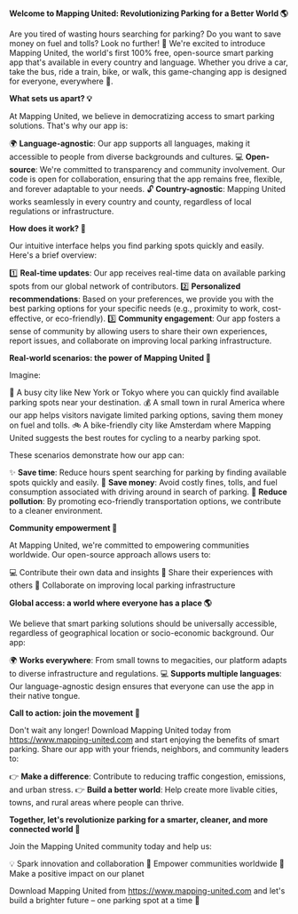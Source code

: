 **Welcome to Mapping United: Revolutionizing Parking for a Better World 🌎**

Are you tired of wasting hours searching for parking? Do you want to save money on fuel and tolls? Look no further! 🚀 We're excited to introduce Mapping United, the world's first 100% free, open-source smart parking app that's available in every country and language. Whether you drive a car, take the bus, ride a train, bike, or walk, this game-changing app is designed for everyone, everywhere 🌟.

**What sets us apart? 💡**

At Mapping United, we believe in democratizing access to smart parking solutions. That's why our app is:

🌍 **Language-agnostic**: Our app supports all languages, making it accessible to people from diverse backgrounds and cultures.
💻 **Open-source**: We're committed to transparency and community involvement. Our code is open for collaboration, ensuring that the app remains free, flexible, and forever adaptable to your needs.
🔓 **Country-agnostic**: Mapping United works seamlessly in every country and county, regardless of local regulations or infrastructure.

**How does it work? 🤔**

Our intuitive interface helps you find parking spots quickly and easily. Here's a brief overview:

1️⃣ **Real-time updates**: Our app receives real-time data on available parking spots from our global network of contributors.
2️⃣ **Personalized recommendations**: Based on your preferences, we provide you with the best parking options for your specific needs (e.g., proximity to work, cost-effective, or eco-friendly).
3️⃣ **Community engagement**: Our app fosters a sense of community by allowing users to share their own experiences, report issues, and collaborate on improving local parking infrastructure.

**Real-world scenarios: the power of Mapping United 🌟**

Imagine:

🚗 A busy city like New York or Tokyo where you can quickly find available parking spots near your destination.
💰 A small town in rural America where our app helps visitors navigate limited parking options, saving them money on fuel and tolls.
🚲 A bike-friendly city like Amsterdam where Mapping United suggests the best routes for cycling to a nearby parking spot.

These scenarios demonstrate how our app can:

✨ **Save time**: Reduce hours spent searching for parking by finding available spots quickly and easily.
💸 **Save money**: Avoid costly fines, tolls, and fuel consumption associated with driving around in search of parking.
🌿 **Reduce pollution**: By promoting eco-friendly transportation options, we contribute to a cleaner environment.

**Community empowerment 🌈**

At Mapping United, we're committed to empowering communities worldwide. Our open-source approach allows users to:

💻 Contribute their own data and insights
📱 Share their experiences with others
🤝 Collaborate on improving local parking infrastructure

**Global access: a world where everyone has a place 🌎**

We believe that smart parking solutions should be universally accessible, regardless of geographical location or socio-economic background. Our app:

🌍 **Works everywhere**: From small towns to megacities, our platform adapts to diverse infrastructure and regulations.
💻 **Supports multiple languages**: Our language-agnostic design ensures that everyone can use the app in their native tongue.

**Call to action: join the movement 🚀**

Don't wait any longer! Download Mapping United today from https://www.mapping-united.com and start enjoying the benefits of smart parking. Share our app with your friends, neighbors, and community leaders to:

👉 **Make a difference**: Contribute to reducing traffic congestion, emissions, and urban stress.
👉 **Build a better world**: Help create more livable cities, towns, and rural areas where people can thrive.

**Together, let's revolutionize parking for a smarter, cleaner, and more connected world 🌟**

Join the Mapping United community today and help us:

💡 Spark innovation and collaboration
👥 Empower communities worldwide
🚀 Make a positive impact on our planet

Download Mapping United from https://www.mapping-united.com and let's build a brighter future – one parking spot at a time 🌟